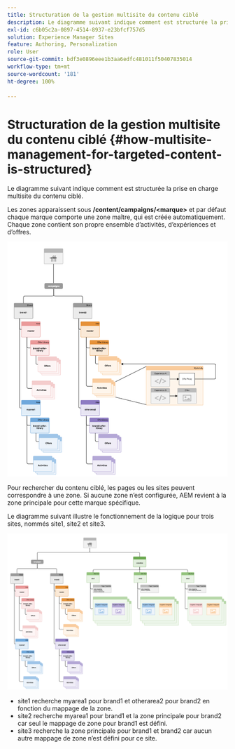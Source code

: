 ```yaml
---
title: Structuration de la gestion multisite du contenu ciblé
description: Le diagramme suivant indique comment est structurée la prise en charge multisite du contenu ciblé.
exl-id: c6b05c2a-0897-4514-8937-e23bfcf757d5
solution: Experience Manager Sites
feature: Authoring, Personalization
role: User
source-git-commit: bdf3e0896eee1b3aa6edfc481011f50407835014
workflow-type: tm+mt
source-wordcount: '181'
ht-degree: 100%

---
```


# Structuration de la gestion multisite du contenu ciblé {#how-multisite-management-for-targeted-content-is-structured}

Le diagramme suivant indique comment est structurée la prise en charge multisite du contenu ciblé.

Les zones apparaissent sous **/content/campaigns/&lt;marque>** et par défaut chaque marque comporte une zone maître, qui est créée automatiquement. Chaque zone contient son propre ensemble d’activités, d’expériences et d’offres.

![Structure multi-site](/help/sites-cloud/authoring/assets/multisite-structure.png)

Pour rechercher du contenu ciblé, les pages ou les sites peuvent correspondre à une zone. Si aucune zone n’est configurée, AEM revient à la zone principale pour cette marque spécifique.

Le diagramme suivant illustre le fonctionnement de la logique pour trois sites, nommés site1, site2 et site3.

![Structure multisite sur plusieurs sites](/help/sites-cloud/authoring/assets/multisite-structure-2.png)

* site1 recherche myarea1 pour brand1 et otherarea2 pour brand2 en fonction du mappage de la zone.
* site2 recherche myarea1 pour brand1 et la zone principale pour brand2 car seul le mappage de zone pour brand1 est défini.
* site3 recherche la zone principale pour brand1 et brand2 car aucun autre mappage de zone n’est défini pour ce site.
